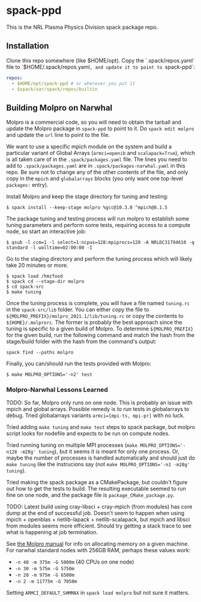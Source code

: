# spack-ppd
This is the NRL Plasma Physics Division spack package repo.

## Installation

Clone this repo somewhere (like $HOME/opt). Copy the `.spack/repos.yaml` 
file to `$HOME/.spack/repos.yaml`, and update it to point to `spack-ppd`:

```yaml
repos:
  - $HOME/opt/spack-ppd # or wherever you put it
  - $spack/var/spack/repos/builtin
```

## Building Molpro on Narwhal

Molpro is a commercial code, so you will need to obtain the tarball and update
the Molpro package in `spack-ppd` to point to it. Do `spack edit molpro` and
update the `url` line to point to the file.

We want to use a specific mpich module on the system and build a particular variant of
Global Arrays (`armci=openib` and `scalapack=True`), 
which is all taken care of in the `.spack/packages.yaml` file. 
The lines you need to add to `.spack/packages.yaml` are in `.spack/packages-narwhal.yaml`
in this repo.
Be sure not to change any of the other contents of the file, and only copy in the `mpich`
and `globalarrays` blocks (you only want one top-level `packages:` entry).

Install Molpro and keep the stage directory for tuning and testing:

```shell
$ spack install --keep-stage molpro %gcc@10.3.0 ^mpich@8.1.5
```

The package tuning and testing process will run molpro to establish some tuning parameters and 
perform some tests, requiring access to a compute node, so start an interactive job:

```shell
$ qsub -l ccm=1 -l select=1:ncpus=128:mpiprocs=128 -A NRLDC31794610 -q standard -l walltime=02:00:00 -I
```

Go to the staging directory and perform the tuning process which will
likely take 20 minutes or more.

```shell
$ spack load /hmzfood
$ spack cd --stage-dir molpro
$ cd spack-src
$ make tuning
```

Once the tuning process is complete, you will have a file named `tuning.rc` in the `spack-src/lib` folder. 
You can either copy the file to `${MOLPRO_PREFIX}/molpro_2021.1/lib/tuning.rc` or copy the contents to 
`${HOME}/.molprorc`. The former is probably the best approach since the tuning is specific to
a given build of Molpro. To determine `${MOLPRO_PREFIX}` for the given build, run the following command
and match the hash from the stage/build folder with the hash from the command's output:

```shell
spack find --paths molpro
```

Finally, you can/should run the tests provided with Molpro:

```shell
$ make MOLPRO_OPTIONS='-n2' test
```

### Molpro-Narwhal Lessons Learned

TODO: So far, Molpro only runs on one node. This is probably an issue with mpich and global arrays.
Possible remedy is to run tests in globalarrays to debug. Tried globalarrays variants 
`armci=[mpi-ts, mpi-pr]` with no luck.

Tried adding `make tuning` and `make test` steps to spack package, but molpro script looks
for nodefile and expects to be run on compute nodes.

Tried running tuning on multiple MPI processes (`make MOLPRO_OPTIONS='-n128 -m28g' tuning`),
but it seems it is meant for only one process. Or, maybe the number of processes is handled
automatically and should just do `make tuning` like the instrucions say (not
`make MOLPRO_OPTIONS='-n1 -m28g' tuning`).

Tried making the spack package as a CMakePackage, but couldn't figure out how to get the tests
to build. The resulting executable seemed to run fine on one node, and the package file is
`package_CMake_package.py`.

TODO: Latest build using cray-libsci + cray-mpich (from modules) has core dump at the end of successful job. 
Doesn't seem to happen when using mpich + openblas + netlib-lapack + netlib-scalapack, but mpich and libsci 
from modules seems more efficient.  Should try getting a stack trace to see what is happening at job termination.

See [the Molpro manual](https://www.molpro.net/manual/doku.php?id=general_program_structure#memory_allocation) 
for info on allocating memory on a given machine. For narwhal standard nodes with 256GB RAM, perhaps these values work:

- `-n 40 -m 375m -G 5000m` (40 CPUs on one node)
- `-n 30 -m 575m -G 5750m`
- `-n 20 -m 975m -G 6500m`
- `-n 2 -m 11775m -G 7850m`

Setting `ARMCI_DEFAULT_SHMMAX` in `spack load molpro` but not sure it matters.

